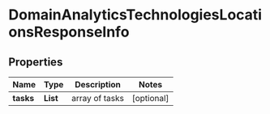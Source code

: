 # DomainAnalyticsTechnologiesLocationsResponseInfo


## Properties

| Name | Type | Description | Notes |
|------------ | ------------- | ------------- | -------------|
**tasks** | **List<DomainAnalyticsTechnologiesLocationsTaskInfo>** | array of tasks |[optional]|